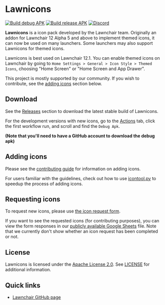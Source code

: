 # Lawnicons

[![Build debug APK](https://github.com/LawnchairLauncher/lawnicons/actions/workflows/build_debug_apk.yml/badge.svg)](https://github.com/LawnchairLauncher/lawnicons/actions/workflows/build_debug_apk.yml)
[![Build release APK](https://github.com/LawnchairLauncher/lawnicons/actions/workflows/build_release_apk.yml/badge.svg)](https://github.com/LawnchairLauncher/lawnicons/actions/workflows/build_release_apk.yml)
[![Discord](https://img.shields.io/discord/803299970169700402?label=server&logo=discord)](https://discord.gg/lawnchair-803299970169700402)

**Lawnicons** is a icon pack developed by the Lawnchair team.
Originally an addon for Lawnchair 12 Alpha 5 and above to implement themed icons, it can now be used on many launchers. Some launchers may also support Lawnicons for themed icons.

Lawnicons is best used on Lawnchair 12.1. You can enable themed icons on Lawnchair by going to `Home Settings > General > Icon Style > Themed Icons`, choosing "Home Screen" or "Home Screen and App Drawer".

This project is mostly supported by our community. If you wish to contribute, see the [adding icons](README.md#Adding_icons) section below.

## Download
See the [Releases](https://github.com/LawnchairLauncher/lawnicons/releases) section to download the latest stable build of Lawnicons.

For the development versions with new icons, go to the [Actions](https://github.com/LawnchairLauncher/lawnicons/actions) tab,
click the first workflow run, and scroll and find the `Debug Apk`.

**(Note that you'll need to have a GitHub account to download the debug apk)**

## Adding icons

Please see the [contributing guide](CONTRIBUTING.md) for information on adding icons.

For users familiar with the guidelines, check out how to use [icontool.py](/.github/icontool_guide.md) to speedup the process of adding icons.

## Requesting icons

To request new icons, please use [the icon request form](https://forms.gle/Fx8vZAiWdW1Tyjo57).

If you want to see the requested icons (for contributing purposes), you can view the form responses in our 
[publicly available Google Sheets](https://docs.google.com/spreadsheets/d/1h3eiJnG2nEdR1DbvemaF1lYthHkzYbXvVFPP0TEEt5k/edit?usp=sharing) file.
Note that we currently don't show whether an icon request has been completed or not.

## License

Lawnicons is licensed under the [Apache License 2.0](https://www.apache.org/licenses/LICENSE-2.0). See [LICENSE](LICENSE) for additional information.

## Quick links

- [Lawnchair GitHub page](https://github.com/LawnchairLauncher/lawnchair)

